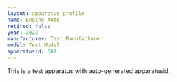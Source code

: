 ```yaml
---
layout: apparatus-profile
name: Engine Auto
retired: false
year: 2023
manufacturer: Test Manufacturer
model: Test Model
apparatusid: 589
---
```

This is a test apparatus with auto-generated apparatusid.